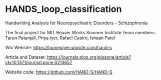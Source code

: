 # HANDS_loop_classification

Handwriting Analysis for Neuropsychiatric Disorders – Schizophrenia

The final project for MIT Beaver Works Summer Institute
Team members: Tarun Patanjali, Priya Iyer, Rafael Castro, Ishaan Patel

Wix Website: https://homepiyer.wixsite.com/hand-s

Article and Dataset: https://journals.plos.org/plosone/article?id=10.1371/journal.pone.0213657

Website code: https://github.com/HAND-S/HAND-S
